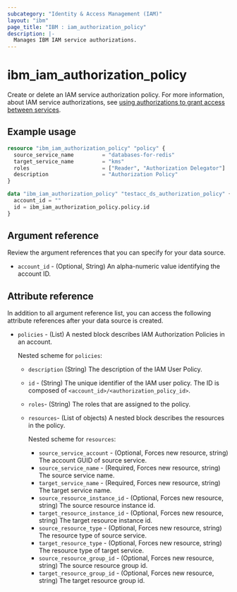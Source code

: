```yaml
---
subcategory: "Identity & Access Management (IAM)"
layout: "ibm"
page_title: "IBM : iam_authorization_policy"
description: |-
  Manages IBM IAM service authorizations.
---
```


# ibm_iam_authorization_policy

Create or delete an IAM service authorization policy. For more information, about IAM service authorizations, see [using authorizations to grant access between services](https://cloud.ibm.com/docs/account?topic=account-serviceauth).

## Example usage

```terraform
resource "ibm_iam_authorization_policy" "policy" {
  source_service_name         = "databases-for-redis"
  target_service_name         = "kms"
  roles                       = ["Reader", "Authorization Delegator"]
  description                 = "Authorization Policy"
}

data "ibm_iam_authorization_policy" "testacc_ds_authorization_policy" {
  account_id = ""
  id = ibm_iam_authorization_policy.policy.id
}

```

## Argument reference

Review the argument references that you can specify for your data source.

- `account_id` - (Optional, String) An alpha-numeric value identifying the account ID.

## Attribute reference

In addition to all argument reference list, you can access the following attribute references after your data source is created.

- `policies` - (List) A nested block describes IAM Authorization Policies in an account.

  Nested scheme for `policies`:
  - `description`  (String) The description of the IAM User Policy.
  - `id` - (String) The unique identifier of the IAM user policy. The ID is composed of `<account_id>/<authorization_policy_id>`.
  - `roles`-  (String) The roles that are assigned to the policy.
  - `resources`- (List of objects) A nested block describes the resources in the policy.

    Nested scheme for `resources`:
    - `source_service_account` - (Optional, Forces new resource, string) The account GUID of source service.
    - `source_service_name` - (Required, Forces new resource, string) The source service name.
    - `target_service_name` - (Required, Forces new resource, string) The target service name.
    - `source_resource_instance_id` - (Optional, Forces new resource, string) The source resource instance id.
    - `target_resource_instance_id` - (Optional, Forces new resource, string) The target resource instance id.
    - `source_resource_type` - (Optional, Forces new resource, string) The resource type of source service.
    - `target_resource_type` - (Optional, Forces new resource, string) The resource type of target service.
    - `source_resource_group_id` - (Optional, Forces new resource, string) The source resource group id.
    - `target_resource_group_id` - (Optional, Forces new resource, string) The target resource group id.
